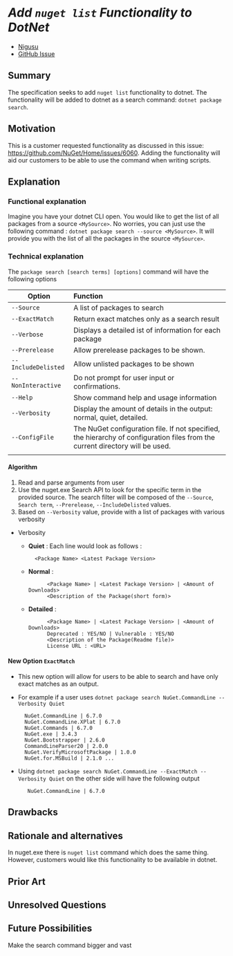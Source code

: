 # ***Add `nuget list` Functionality to DotNet***
<!-- Replace `Title` with an appropriate title for your design -->

- [Nigusu](https://github.com/Nigusu-Allehu) <!-- GitHub username link -->
- [GitHub Issue](https://github.com/NuGet/Home/issues/6060) <!-- GitHub Issue link -->

## Summary

<!-- One-paragraph description of the proposal. -->
The specification seeks to add `nuget list` functionality to dotnet. The functionality will be added to dotnet as a search command: `dotnet package search`.  
## Motivation 

<!-- Why are we doing this? What pain points does this solve? What is the expected outcome? -->
This is a customer requested functionality as discussed in this issue: https://github.com/NuGet/Home/issues/6060. Adding the functionality will aid our customers to be able to use the command when writing scripts.
## Explanation

### Functional explanation

<!-- Explain the proposal as if it were already implemented and you're teaching it to another person. -->
<!-- Introduce new concepts, functional designs with real life examples, and low-fidelity mockups or  pseudocode to show how this proposal would look. -->
Imagine you have your dotnet CLI open. You would like to get the list of all packages from a source `<MySource>`. No worries, you can just use the following command : `dotnet package search --source <MySource>`. It will provide you with the list of all the packages in the source `<MySource>`.
### Technical explanation

<!-- Explain the proposal in sufficient detail with implementation details, interaction models, and clarification of corner cases. -->
The `package search [search terms] [options]` command will have the following options 

| Option | Function |
|---------|:----------|
| `--Source` | A list of packages to search |
| `--ExactMatch` | Return exact matches only as a search result |
| `--Verbose` | Displays a detailed ist of information for each package |
| `--Prerelease` | Allow prerelease packages to be shown. |
| `--IncludeDelisted` | Allow unlisted packages to be shown |
| `--NonInteractive` | Do not prompt for user input or confirmations.|
| `--Help` | Show command help and usage information |
| `--Verbosity` | Display the amount of details in the output: normal, quiet, detailed. |
| `--ConfigFile` | The NuGet configuration file. If not specified, the hierarchy of configuration files from the current directory will be used. |
|||
#### **Algorithm**
1. Read and parse arguments from user
2. Use the nuget.exe Search API to look for the specific term in the provided source. The search filter will be composed of the `--Source`, `Search term`, `--Prerelease`, `--IncludeDelisted` values.
3. Based on `--Verbosity` value, provide with a list of packages with various verbosity
* Verbosity
    - **Quiet** : Each line would look as follows : 
    
            <Package Name> <Latest Package Version>
    - **Normal** :

                <Package Name> | <Latest Package Version> | <Amount of Downloads>
                <Description of the Package(short form)>
    - **Detailed** :

                <Package Name> | <Latest Package Version> | <Amount of Downloads>
                Deprecated : YES/NO | Vulnerable : YES/NO
                <Description of the Package(Readme file)>
                License URL : <URL>

#### **New Option `ExactMatch`**
* This new option will allow for users to be able to search and have only exact matches as an output. 
* For example if a user uses `dotnet package search NuGet.CommandLine --Verbosity Quiet`

        NuGet.CommandLine | 6.7.0
        NuGet.CommandLine.XPlat | 6.7.0
        NuGet.Commands | 6.7.0
        NuGet.exe | 3.4.3
        NuGet.Bootstrapper | 2.6.0
        CommandLineParser20 | 2.0.0
        NuGet.VerifyMicrosoftPackage | 1.0.0
        NuGet.for.MSBuild | 2.1.0 ...
* Using ``dotnet package search NuGet.CommandLine --ExactMatch --Verbosity Quiet`` on the other side will have the following output

         NuGet.CommandLine | 6.7.0
## Drawbacks

<!-- Why should we not do this? -->

## Rationale and alternatives

<!-- Why is this the best design compared to other designs? -->
<!-- What other designs have been considered and why weren't they chosen? -->
<!-- What is the impact of not doing this? -->
In nuget.exe there is `nuget list` command which does the same thing. However, customers would like this functionality to be available in dotnet.

## Prior Art

<!-- What prior art, both good and bad are related to this proposal? -->
<!-- Do other features exist in other ecosystems and what experience have their community had? -->
<!-- What lessons from other communities can we learn from? -->
<!-- Are there any resources that are relevant to this proposal? -->

## Unresolved Questions

<!-- What parts of the proposal do you expect to resolve before this gets accepted? -->
<!-- What parts of the proposal need to be resolved before the proposal is stabilized? -->
<!-- What related issues would you consider out of scope for this proposal but can be addressed in the future? -->

## Future Possibilities

<!-- What future possibilities can you think of that this proposal would help with? -->
Make the search command bigger and vast
